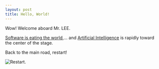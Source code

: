 ```yaml
---
layout: post
title: Hello, World!
---
```


Wow! Welcome aboard Mr. LEE. 

[Software is eating the world](https://a16z.com/2016/08/20/why-software-is-eating-the-world/),... and [Artificial Intelligence](https://www.technologyreview.com/s/607831/nvidia-ceo-software-is-eating-the-world-but-ai-is-going-to-eat-software/) is rapidly toward the center of the stage. 

Back to the main road, restart!

![Restart](http://www.surfline.com/travel/surfmaps/us/north_carolina/images/waters_atlanticbchpier.jpg).
